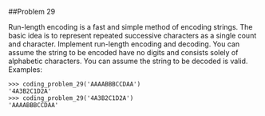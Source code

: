 ##Problem 29

Run-length encoding is a fast and simple method of encoding strings. The basic idea is to represent repeated
successive characters as a single count and character. Implement run-length encoding and decoding. You can assume
the string to be encoded have no digits and consists solely of alphabetic characters. You can assume the string to
be decoded is valid.
Examples:

    >>> coding_problem_29('AAAABBBCCDAA')
    '4A3B2C1D2A'
    >>> coding_problem_29('4A3B2C1D2A')
    'AAAABBBCCDAA'
